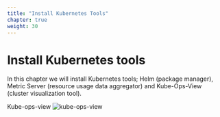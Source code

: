 ```yaml
---
title: "Install Kubernetes Tools"
chapter: true
weight: 30
---
```


# Install Kubernetes tools

In this chapter we will install Kubernetes tools; Helm (package manager), Metric Server (resource usage data aggregator) and Kube-Ops-View (cluster visualization tool).

Kube-ops-view
![kube-ops-view](/images/helm/kube-ops-view-legend.png)
